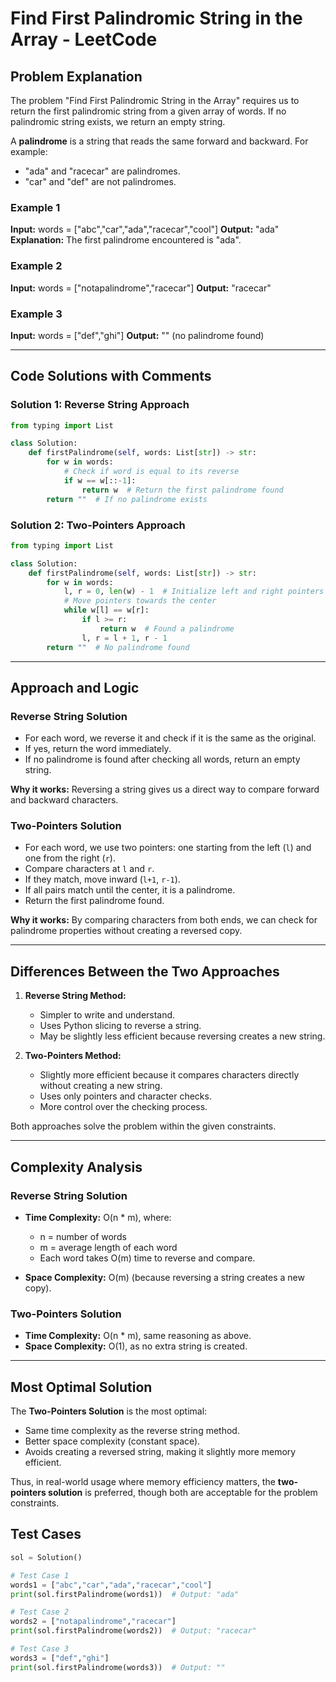# Find First Palindromic String in the Array - LeetCode

## Problem Explanation

The problem "Find First Palindromic String in the Array" requires us to return the first palindromic string from a given array of words. If no palindromic string exists, we return an empty string.

A **palindrome** is a string that reads the same forward and backward. For example:

* "ada" and "racecar" are palindromes.
* "car" and "def" are not palindromes.

### Example 1

**Input:** words = \["abc","car","ada","racecar","cool"]
**Output:** "ada"
**Explanation:** The first palindrome encountered is "ada".

### Example 2

**Input:** words = \["notapalindrome","racecar"]
**Output:** "racecar"

### Example 3

**Input:** words = \["def","ghi"]
**Output:** "" (no palindrome found)

---

## Code Solutions with Comments

### Solution 1: Reverse String Approach

```python
from typing import List

class Solution:
    def firstPalindrome(self, words: List[str]) -> str:
        for w in words:
            # Check if word is equal to its reverse
            if w == w[::-1]:
                return w  # Return the first palindrome found
        return ""  # If no palindrome exists
```

### Solution 2: Two-Pointers Approach

```python
from typing import List

class Solution:
    def firstPalindrome(self, words: List[str]) -> str:
        for w in words:
            l, r = 0, len(w) - 1  # Initialize left and right pointers
            # Move pointers towards the center
            while w[l] == w[r]:
                if l >= r:
                    return w  # Found a palindrome
                l, r = l + 1, r - 1
        return ""  # No palindrome found
```

---

## Approach and Logic

### Reverse String Solution

* For each word, we reverse it and check if it is the same as the original.
* If yes, return the word immediately.
* If no palindrome is found after checking all words, return an empty string.

**Why it works:** Reversing a string gives us a direct way to compare forward and backward characters.

### Two-Pointers Solution

* For each word, we use two pointers: one starting from the left (`l`) and one from the right (`r`).
* Compare characters at `l` and `r`.
* If they match, move inward (`l+1`, `r-1`).
* If all pairs match until the center, it is a palindrome.
* Return the first palindrome found.

**Why it works:** By comparing characters from both ends, we can check for palindrome properties without creating a reversed copy.

---

## Differences Between the Two Approaches

1. **Reverse String Method:**

   * Simpler to write and understand.
   * Uses Python slicing to reverse a string.
   * May be slightly less efficient because reversing creates a new string.

2. **Two-Pointers Method:**

   * Slightly more efficient because it compares characters directly without creating a new string.
   * Uses only pointers and character checks.
   * More control over the checking process.

Both approaches solve the problem within the given constraints.

---

## Complexity Analysis

### Reverse String Solution

* **Time Complexity:** O(n \* m), where:

  * n = number of words
  * m = average length of each word
  * Each word takes O(m) time to reverse and compare.
* **Space Complexity:** O(m) (because reversing a string creates a new copy).

### Two-Pointers Solution

* **Time Complexity:** O(n \* m), same reasoning as above.
* **Space Complexity:** O(1), as no extra string is created.

---

## Most Optimal Solution

The **Two-Pointers Solution** is the most optimal:

* Same time complexity as the reverse string method.
* Better space complexity (constant space).
* Avoids creating a reversed string, making it slightly more memory efficient.

Thus, in real-world usage where memory efficiency matters, the **two-pointers solution** is preferred, though both are acceptable for the problem constraints.

## Test Cases

```python
sol = Solution()

# Test Case 1
words1 = ["abc","car","ada","racecar","cool"]
print(sol.firstPalindrome(words1))  # Output: "ada"

# Test Case 2
words2 = ["notapalindrome","racecar"]
print(sol.firstPalindrome(words2))  # Output: "racecar"

# Test Case 3
words3 = ["def","ghi"]
print(sol.firstPalindrome(words3))  # Output: ""
